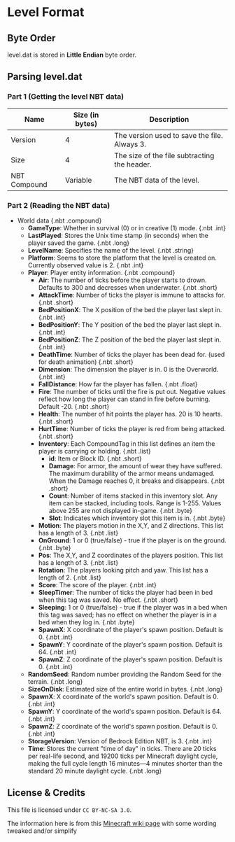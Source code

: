 # Level Format

## Byte Order

level.dat is stored in **Little Endian** byte order.

## Parsing level.dat

### Part 1 (Getting the level NBT data)

| Name | Size (in bytes) | Description |
|------|-----------------|-------------|
| Version | 4 | The version used to save the file. Always 3. |
| Size | 4 | The size of the file subtracting the header. |
| NBT Compound | Variable | The NBT data of the level. |

### Part 2 (Reading the NBT data)

<div id="treeview">

* World data {.nbt .compound}
    * **GameType**: Whether in survival (0) or in creative (1) mode. {.nbt .int}
    * **LastPlayed**: Stores the Unix time stamp (in seconds) when the player saved the game. {.nbt .long}
    * **LevelName**: Specifies the name of the level. {.nbt .string}
    * **Platform**: Seems to store the platform that the level is created on. Currently observed value is 2. {.nbt .int}
    * **Player**: Player entity information. {.nbt .compound}
        * **Air**: The number of ticks before the player starts to drown. Defaults to 300 and decresses when underwater. {.nbt .short}
        * **AttackTime**: Number of ticks the player is immune to attacks for. {.nbt .short}
        * **BedPositionX**: The X position of the bed the player last slept in. {.nbt .int}
        * **BedPositionY**: The Y position of the bed the player last slept in. {.nbt .int}
        * **BedPositionZ**: The Z position of the bed the player last slept in. {.nbt .int}
        * **DeathTime**: Number of ticks the player has been dead for. (used for death animation) {.nbt .short}
        * **Dimension**: The dimension the player is in. 0 is the Overworld. {.nbt .int}
        * **FallDistance**: How far the player has fallen. {.nbt .float}
        * **Fire**: The number of ticks until the fire is put out. Negative values reflect how long the player can stand in fire before burning. Default -20. {.nbt .short}
        * **Health**: The number of hit points the player has. 20 is 10 hearts. {.nbt .short}
        * **HurtTime**: Number of ticks the player is red from being attacked. {.nbt .short}
        * **Inventory**: Each CompoundTag in this list defines an item the player is carrying or holding. {.nbt .list}
            * **id**: Item or Block ID. {.nbt .short}
            * **Damage**: For armor, the amount of wear they have suffered. The maximum durability of the armor means undamaged. When the Damage reaches 0, it breaks and disappears. {.nbt .short}
            * **Count**: Number of items stacked in this inventory slot. Any item can be stacked, including tools. Range is 1-255. Values above 255 are not displayed in-game. {.nbt .byte}
            * **Slot**: Indicates which inventory slot this item is in. {.nbt .byte}
        * **Motion**: The players motion in the X,Y, and Z directions. This list has a length of 3. {.nbt .list}
        * **OnGround**: 1 or 0 (true/false) - true if the player is on the ground. {.nbt .byte}
        * **Pos**: The X,Y, and Z coordinates of the players position. This list has a length of 3. {.nbt .list}
        * **Rotation**: The players looking pitch and yaw. This list has a length of 2. {.nbt .list}
        * **Score**: The score of the player. {.nbt .int}
        * **SleepTimer**: The number of ticks the player had been in bed when this tag was saved. No effect. {.nbt .short}
        * **Sleeping**: 1 or 0 (true/false) - true if the player was in a bed when this tag was saved; has no effect on whether the player is in a bed when they log in. {.nbt .byte}
        * **SpawnX**: X coordinate of the player's spawn position. Default is 0. {.nbt .int}
        * **SpawnY**: Y coordinate of the player's spawn position. Default is 64. {.nbt .int}
        * **SpawnZ**: Z coordinate of the player's spawn position. Default is 0. {.nbt .int}
    * **RandomSeed**: Random number providing the Random Seed for the terrain. {.nbt .long}
    * **SizeOnDisk**: Estimated size of the entire world in bytes. {.nbt .long}
    * **SpawnX**: X coordinate of the world's spawn position. Default is 0. {.nbt .int}
    * **SpawnY**: Y coordinate of the world's spawn position. Default is 64. {.nbt .int}
    * **SpawnZ**: Z coordinate of the world's spawn position. Default is 0. {.nbt .int}
    * **StorageVersion**: Version of Bedrock Edition NBT, is 3. {.nbt .int}
    * **Time**: Stores the current "time of day" in ticks. There are 20 ticks per real-life second, and 19200 ticks per Minecraft daylight cycle, making the full cycle length 16 minutes—4 minutes shorter than the standard 20 minute daylight cycle. {.nbt .long}

</div>

## License & Credits

This file is licensed under `CC BY-NC-SA 3.0`.

The information here is from this [Minecraft wiki page](https://minecraft.wiki/w/Bedrock_Edition_level_format/History#NBT_Structure) with some wording tweaked and/or simplify
